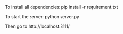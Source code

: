 To install all dependencies:
pip install -r requirement.txt 

To start the server:
python server.py

Then go to http://localhost:8111/
